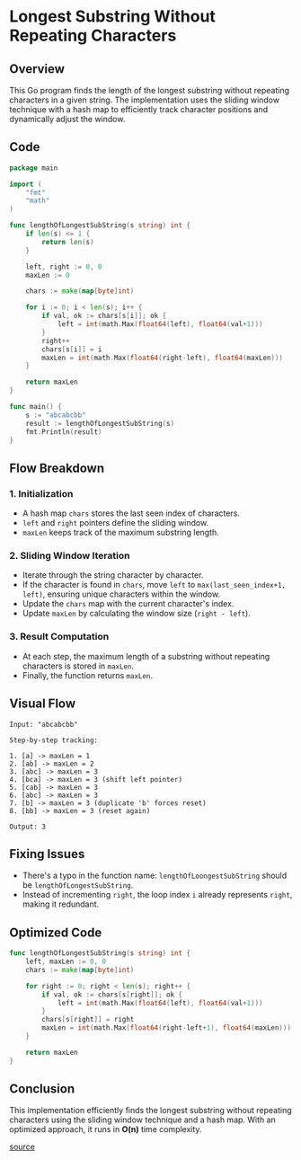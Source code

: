 # Longest Substring Without Repeating Characters

## Overview
This Go program finds the length of the longest substring without repeating characters in a given string. The implementation uses the sliding window technique with a hash map to efficiently track character positions and dynamically adjust the window.

## Code
```go
package main

import (
	"fmt"
	"math"
)

func lengthOfLongestSubString(s string) int {
	if len(s) <= 1 {
		return len(s)
	}

	left, right := 0, 0
	maxLen := 0

	chars := make(map[byte]int)

	for i := 0; i < len(s); i++ {
		if val, ok := chars[s[i]]; ok {
			left = int(math.Max(float64(left), float64(val+1)))
		}
		right++
		chars[s[i]] = i
		maxLen = int(math.Max(float64(right-left), float64(maxLen)))
	}

	return maxLen
}

func main() {
	s := "abcabcbb"
	result := lengthOfLongestSubString(s)
	fmt.Println(result)
}
```

## Flow Breakdown
### 1. **Initialization**
- A hash map `chars` stores the last seen index of characters.
- `left` and `right` pointers define the sliding window.
- `maxLen` keeps track of the maximum substring length.

### 2. **Sliding Window Iteration**
- Iterate through the string character by character.
- If the character is found in `chars`, move `left` to `max(last_seen_index+1, left)`, ensuring unique characters within the window.
- Update the `chars` map with the current character's index.
- Update `maxLen` by calculating the window size (`right - left`).

### 3. **Result Computation**
- At each step, the maximum length of a substring without repeating characters is stored in `maxLen`.
- Finally, the function returns `maxLen`.

## Visual Flow
```
Input: "abcabcbb"

Step-by-step tracking:

1. [a] -> maxLen = 1
2. [ab] -> maxLen = 2
3. [abc] -> maxLen = 3
4. [bca] -> maxLen = 3 (shift left pointer)
5. [cab] -> maxLen = 3
6. [abc] -> maxLen = 3
7. [b] -> maxLen = 3 (duplicate 'b' forces reset)
8. [bb] -> maxLen = 3 (reset again)

Output: 3
```

## Fixing Issues
- There's a typo in the function name: `lengthOfLoongestSubString` should be `lengthOfLongestSubString`.
- Instead of incrementing `right`, the loop index `i` already represents `right`, making it redundant.

## Optimized Code
```go
func lengthOfLongestSubString(s string) int {
	left, maxLen := 0, 0
	chars := make(map[byte]int)

	for right := 0; right < len(s); right++ {
		if val, ok := chars[s[right]]; ok {
			left = int(math.Max(float64(left), float64(val+1)))
		}
		chars[s[right]] = right
		maxLen = int(math.Max(float64(right-left+1), float64(maxLen)))
	}

	return maxLen
}
```

## Conclusion
This implementation efficiently finds the longest substring without repeating characters using the sliding window technique and a hash map. With an optimized approach, it runs in **O(n)** time complexity.

 
[source](https://leetcode.com/problems/longest-substring-without-repeating-characters)